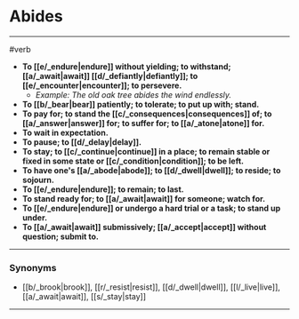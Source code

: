 # Abides
---
#verb
- **To [[e/_endure|endure]] without yielding; to withstand; [[a/_await|await]] [[d/_defiantly|defiantly]]; to [[e/_encounter|encounter]]; to persevere.**
	- _Example: The old oak tree abides the wind endlessly._
- **To [[b/_bear|bear]] patiently; to tolerate; to put up with; stand.**
- **To pay for; to stand the [[c/_consequences|consequences]] of; to [[a/_answer|answer]] for; to suffer for; to [[a/_atone|atone]] for.**
- **To wait in expectation.**
- **To pause; to [[d/_delay|delay]].**
- **To stay; to [[c/_continue|continue]] in a place; to remain stable or fixed in some state or [[c/_condition|condition]]; to be left.**
- **To have one's [[a/_abode|abode]]; to [[d/_dwell|dwell]]; to reside; to sojourn.**
- **To [[e/_endure|endure]]; to remain; to last.**
- **To stand ready for; to [[a/_await|await]] for someone; watch for.**
- **To [[e/_endure|endure]] or undergo a hard trial or a task; to stand up under.**
- **To [[a/_await|await]] submissively; [[a/_accept|accept]] without question; submit to.**
---
### Synonyms
- [[b/_brook|brook]], [[r/_resist|resist]], [[d/_dwell|dwell]], [[l/_live|live]], [[a/_await|await]], [[s/_stay|stay]]
---
